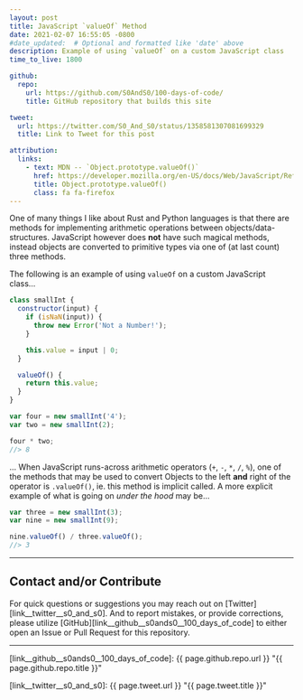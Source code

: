 ```yaml
---
layout: post
title: JavaScript `valueOf` Method
date: 2021-02-07 16:55:05 -0800
#date_updated:  # Optional and formatted like 'date' above
description: Example of using `valueOf` on a custom JavaScript class
time_to_live: 1800

github:
  repo:
    url: https://github.com/S0AndS0/100-days-of-code/
    title: GitHub repository that builds this site

tweet:
  url: https://twitter.com/S0_And_S0/status/1358581307081699329
  title: Link to Tweet for this post

attribution:
  links:
    - text: MDN -- `Object.prototype.valueOf()`
      href: https://developer.mozilla.org/en-US/docs/Web/JavaScript/Reference/Global_Objects/Object/valueOf
      title: Object.prototype.valueOf()
      class: fa fa-firefox
---
```




One of many things I like about Rust and Python languages is that there are methods for implementing arithmetic operations between objects/data-structures. JavaScript however does **not** have such magical methods, instead objects are converted to primitive types via one of (at last count) three methods.


The following is an example of using `valueOf` on a custom JavaScript class...


```javascript
class smallInt {
  constructor(input) {
    if (isNaN(input)) {
      throw new Error('Not a Number!');
    }

    this.value = input | 0;
  }

  valueOf() {
    return this.value;
  }
}

var four = new smallInt('4');
var two = new smallInt(2);

four * two;
//> 8
```


... When JavaScript runs-across arithmetic operators (`+`, `-`, `*`, `/`, `%`), one of the methods that may be used to convert Objects to the left **and** right of the operator is `.valueOf()`, ie. this method is implicit called. A more explicit example of what is going on _under the hood_ may be...


```javascript
var three = new smallInt(3);
var nine = new smallInt(9);

nine.valueOf() / three.valueOf();
//> 3
```


______


## Contact and/or Contribute
[heading__contact_andor_contribute]: #contact-andor-contribute


For quick questions or suggestions you may reach out on [Twitter][link__twitter__s0_and_s0]. And to report mistakes, or provide corrections, please utilize [GitHub][link__github__s0ands0__100_days_of_code] to either open an Issue or Pull Request for this repository.


______



[link__github__s0ands0__100_days_of_code]: {{ page.github.repo.url }} "{{ page.github.repo.title }}"

[link__twitter__s0_and_s0]: {{ page.tweet.url }} "{{ page.tweet.title }}"

